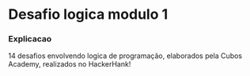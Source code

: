 # Desafio logica modulo 1

### Explicacao
14 desafios envolvendo logica de programação, elaborados pela Cubos Academy, realizados no HackerHank!
